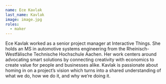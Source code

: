 ```yaml
---
name: Ece Kavlak
last_name: Kavlak
image: image.jpg
roles:
  - maker
---
```

Ece Kavlak worked as a senior project manager at Interactive Things. She holds an MS in automotive systems engineering from the Rheinisch-Westfälische Technische Hochschule Aachen. Her work centers around advocating smart solutions by connecting creativity with economics to create value for people and businesses alike. Kavlak is passionate about homing in on a project’s vision which turns into a shared understanding of what we do, how we do it, and why we’re doing it.

